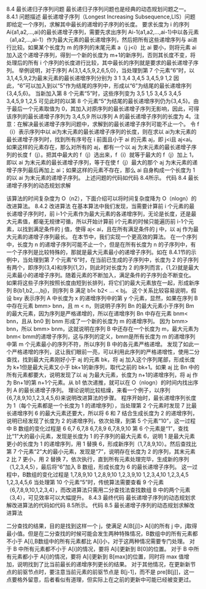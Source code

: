 
8.4 最长递归子序列问题
最长递归子序列问题也是经典的动态规划问题之一。
8.4.1 问题描述
最长递增子序列（Longest Increasing Subsequence,LIS）问题即给定一个序列，求解其中最长的递增的子序列的长度。
要求长度为 i 的序列 Ai{a1,a2,…,ai}的最长递增子序列，需要先求出序列 Ai-1{a1,a2,…,ai-1}中以各元素（a1,a2,…,ai-1）作为最大元素的最长递增序列，然后把所有这些递增序列与 ai进行比较。如果某个长度为 m 的序列的末尾元素 a（j j<i）比 ai 要小，则将元素 ai 加入这个递增子序列，得到一个新的长度为 m+1的新序列，否则其长度不变，将处理后的所有 i 个序列的长度进行比较，其中最长的序列就是要求的最长递增子序列。
举例说明，对于序列 A{3,1,4,5,9,2,6,5,0}，当处理到第 7 个元素“6”时，以 3,1,4,5,9,2为最末元素的最长递增序列分别为
3
1
3,4
3,4,5
3,4,5,9
1,2
因此，“6”可以加入到以“5”作为结尾的序列中，形成以“6”为结尾的最长递增序列{3,4,5,6}。
当新加入第 8 个元素“5”时，这些序列变为
3,5
1,5
3,4,5
3,4,5
3,4,5,9
1,2,5
可见此时的以第 8 个元素“5”为结尾的最长递增序列仍为{3,4,5}。由于最后一个元素取值为 0，其加入对原序列的最长递增子序列无影响，因此，可得该序列的最长递增子序列为
3,4,5,9
所以序列 A 的最长递增子序列的长度为 4。注意：在解决最长递增子序列问题中，求解到的最长递增子序列可能不止一个。
令 f（i）表示序列中以 ai为末元素的最长递增子序列的长度，则在求以 ai为末元素的最长递增子序列时，找到所有序号在 i 前面且小于 ai 的元素 aj，即 j<i且 aj<ai。
如果这样的元素存在，那么对所有的 aj，都有一个以 aj 为末元素的最长递增子序列的长度 f（j）。把其中最大的 f（j）选出来，f（i）就等于最大的 f（j）加上 1，即以 ai 为末元素的最长递增子序列，等于在使 f（j）最大的那个 aj 为末元素的递增子序列最后再加上 ai；如果这样的元素不存在，那么 ai 自身构成一个长度为 1 的以 ai 为末元素的递增子序列。
上述问题的代码如代码 8.4所示。
代码 8.4 最长递增子序列的动态规划求解


该算法的时间复杂度为 O（n2），下面介绍可以将时间复杂度降为 O（nlogn）的改进算法。
8.4.2 改进算法
在基本算法中我们发现，当需要计算前 i 个元素的最长递增子序列时，前 i-1个元素作为最大元素的各递增序列，无论是长度，还是最大元素值，都毫无规律可循，所以开始计算前 i个元素的时候只能遍历前 i-1个元素，以找到满足条件的 j 值，使得 aj< ai，且在所有满足条件的 j 中，以 aj 作为最大元素的递增子序列最长。
在本节中，我们实现一个更高效的算法。
在一个序列中，长度为 n 的递增子序列可能不止一个，但是在所有长度为 n 的子序列中，有一个子序列是比较特殊的，那就是最大元素最小的递增子序列。如在 8.4.1节的示例中，当处理到第 7 个元素“6”时，在当前已生成的子序列中，长度为 2 的子序列有两个，即序列{3,4}和序列{1,2}，则此时对长度为 2 的序列而言，{1,2}就是最大元素最小的递增子序列。随着元素的不断加入，满足条件的子序列会不断变化。
如果将这些子序列按照长度由短到长排列，将它们的最大元素放在一起，形成新序列 B{b1,b2,…,bj}，则序列 B 满足 b1< b2< … < bj。
这个关系比较容易说明，假设 bxy 表示序列 A 中长度为 x 的递增序列中的第 y 个元素，显然，如果在序列 B 中存在元素 bmm> bnn，且 m < n，则说明子序列 Bn 的最大元素小于序列 Bm 的最大元素，因为序列是严格递增的，所以在递增序列 Bn 中存在元素 bnm< bnn，且从 bn0 到 bnm 形成了一个新的长度为 m 的递增序列。
因为 bmm> bnn，所以 bmm> bnm，这就说明在序列 B 中还存在一个长度为 m，最大元素为 bnm< bmm的递增子序列，这与序列的定义，bmm是所有长度为 m 的递增序列中第 m 个元素最小的序列不符，所以序列 B 中的各元素严格递增。
发现了如此一个严格递增的序列，这让我们眼前一亮，可以利用此序列的严格递增性，使用二分查找，找到最大元素刚好小于 aj 的元素 bk，将 aj 加入这个序列尾部，形成长度为 k+1但是最大元素又小于 bk+1的新序列，取代之前的 bk+1。如果 aj 比 Bn 中的所有元素都要大，说明发现了以 aj 为最大元素，长度为 n+1的递增序列，将 aj 作为 Bn+1的第 n+1个元素。从 b1 依次递推，就可以在 O（nlogn）的时间内找出序列 A 的最长递增子序列。
理论说明比较枯燥，来看一个例子，以序列{6,7,8,9,10,1,2,3,4,5,6}来说明改进算法的步骤。
程序开始时，最长递增序列长度为 1（每个元素都是一个长度为 1 的递增序列），当处理第 2 个元素时发现 7 比最长递增序列 6 的最大元素还要大，所以将 6 和 7 结合生成长度为 2 的递增序列，说明已经发现了长度为 2 的递增序列，依次处理，到第 5 个元素“10”，这一过程中 B 数组的变化过程是
6
6,7
6,7,8
6,7,8,9
6,7,8,9,10
第 6 个元素是“1”，查找比“1”大的最小元素，发现是长度为 1 的子序列的最大元素 6，说明 1 是最大元素更小的长度为 1 的递增序列，用 1 替换 6，形成新序列（1,7,8,9,10）。然后查找比第 7 个元素“2”大的最小元素，发现是“7”，说明存在长度为 2 的序列，其末元素 2 比 7 更小，用 2 替换 7，依次执行，直到所有元素处理完毕，生成新的序列（1,2,3,4,5），最后将“6”加入 B 数组，形成长度为 6 的最长递增子序列。
这一过程中，B数组的变化过程是
1,7,8,9,10
1,2,8,9,10
1,2,3,9,10
1,2,3,4,10
1,2,3,4,5
1,2,3,4,5,6
当处理第 10 个元素“5”时，传统算法需要查看 9 个元素（6,7,8,9,10,1,2,3,4），而改进算法只需用二分查找法查找数组 B 中的两个元素（3,4），可见效率可以大幅提升。
8.4.3 最终代码
最长递增子序列的动态规划求解改进算法的代码如代码 8.5所示。
代码 8.5 最长递增子序列的动态规划求解改进算法


二分查找的结果，目的是找到这样一个 j，使满足 A[B[j]]> A[i]的所有 j 中，j取得最小值。但是在二分查找的时候可能会发生两种特殊情况，B数组中的所有元素都不小于 A[i],B数组中的所有元素都比 A[i]小，对于这两种情况需要专门处理。
对于 B 中所有元素都不小于 A[i]的情况，要将 A[i]更新到 B[0]的位置。
对于 B 中所有元素都小于 A[i]的情况，要将 A[i]更新到 B[max]的位置，同时将 max 值增加，说明找到了比当前最长的递增序列更长的结果。
对于其他情况，在更新新节点的前驱节点时，要注意当前元素的前驱节点是 B[j-1]，而不是 pre[B[j]]，这一点要格外留意，后者看似有道理，但实际上在之前的更新中可能已经被变更过。
